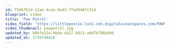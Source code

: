 ```yaml
---
id: f5d6f61d-12ae-4cea-8ad3-ffed3487c51d
blueprint: video
title: 'Paw Patrol'
video_field: 'https://littlepostie.lon1.cdn.digitaloceanspaces.com/PAW%20Patrol%20Theme%20Song%20%20%20Nick%20Jr.%20%20%20Music.mp4'
video_thumbnail: pawpatrol.jpg
updated_by: b0b7e22a-bbda-4a17-b813-a9d7b798ab96
updated_at: 1735740418
---
```


